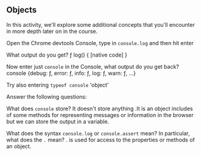 ## Objects

In this activity, we'll explore some additional concepts that you'll encounter in more depth later on in the course.

Open the Chrome devtools Console, type in `console.log` and then hit enter

What output do you get?
ƒ log() { [native code] }

Now enter just `console` in the Console, what output do you get back?
console {debug: ƒ, error: ƒ, info: ƒ, log: ƒ, warn: ƒ, …}

Try also entering `typeof console`
'object'

Answer the following questions:

What does `console` store?
It doesn't store anything .It is an object includes of some methods for representing messages or information in the browser but we can store the output in a variable.

What does the syntax `console.log` or `console.assert` mean? In particular, what does the `.` mean?
. is used for access to the properties or methods of an object.
